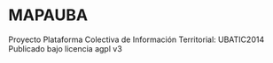 # MAPAUBA
Proyecto Plataforma Colectiva de Información Territorial: UBATIC2014
Publicado bajo licencia agpl v3
